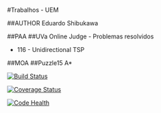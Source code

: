 #Trabalhos - UEM

##AUTHOR
Eduardo Shibukawa

##PAA
##UVa Online Judge - Problemas resolvidos
- 116 - Unidirectional TSP

##MOA
##Puzzle15 A* 

[![Build Status](https://travis-ci.org/EduardoShibukawa/UEM.svg?branch=MOA-PUZZLE-15)](https://travis-ci.org/EduardoShibukawa/UEM)

[![Coverage Status](https://coveralls.io/repos/github/EduardoShibukawa/UEM/badge.svg?branch=MOA-PUZZLE-15)](https://coveralls.io/github/EduardoShibukawa/UEM?branch=MOA-PUZZLE-15)

[![Code Health](https://landscape.io/github/EduardoShibukawa/UEM/master/landscape.svg?style=flat)](https://landscape.io/github/EduardoShibukawa/UEM/master)